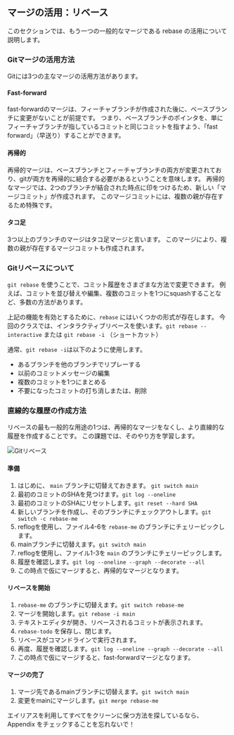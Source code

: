 ## マージの活用：リベース

このセクションでは、もう一つの一般的なマージである rebase の活用について説明します。

### Gitマージの活用方法

Gitには3つの主なマージの活用方法があります。

#### Fast-forward

fast-forwardのマージは、フィーチャブランチが作成された後に、ベースブランチに変更がないことが前提です。 つまり、ベースブランチのポインタを、単にフィーチャブランチが指しているコミットと同じコミットを指すよう、「fast forward」（早送り）することができます。

#### 再帰的

再帰的マージは、ベースブランチとフィーチャブランチの両方が変更されており、gitが両方を再帰的に結合する必要があるということを意味します。 再帰的なマージでは、2つのブランチが結合された時点に印をつけるため、新しい「マージコミット」が作成されます。 このマージコミットには、複数の親が存在するため特殊です。

#### タコ足

3つ以上のブランチのマージはタコ足マージと言います。 このマージにより、複数の親が存在するマージコミットも作成されます。

### Gitリベースについて

`git rebase` を使うことで、コミット履歴をさまざまな方法で変更できます。 例えば、コミットを並び替えや編集、複数のコミットを1つにsquashすることなど、多数の方法があります。

上記の機能を有効とするために、`rebase` にはいくつかの形式が存在します。 今回のクラスでは、インタラクティブリベースを使います。`git rebase --interactive` または `git rebase -i` （ショートカット）

通常、`git rebase -i`は以下のように使用します。

- あるブランチを他のブランチでリプレーする
- 以前のコミットメッセージの編集
- 複数のコミットを1つにまとめる
- 不要になったコミットの打ち消しまたは、削除

### 直線的な履歴の作成方法

リベースの最も一般的な用途の1つは、再帰的なマージをなくし、より直線的な履歴を作成することです。 この課題では、そのやり方を学習します。

![Gitリベース](../img/git-rebase.png)

#### 準備

1. はじめに、 `main` ブランチに切替えておきます。 `git switch main`
1. 最初のコミットのSHAを見つけます。`git log --oneline`
1. 最初のコミットのSHAにリセットします。`git reset --hard SHA`
1. 新しいブランチを作成し、そのブランチにチェックアウトします。`git switch -c rebase-me`
1. reflogを使用し、ファイル4-6を `rebase-me` のブランチにチェリーピックします。
1. mainブランチに切替えます。`git switch main`
1. reflogを使用し、ファイル1-3を `main` のブランチにチェリーピックします。
1. 履歴を確認します。`git log --oneline --graph --decorate --all`
1. この時点で仮にマージすると、再帰的なマージとなります。

#### リベースを開始

1. `rebase-me` のブランチに切替えます。`git switch rebase-me`
1. マージを開始します。`git rebase -i main`
1. テキストエディタが開き、リベースされるコミットが表示されます。
1. `rebase-todo` を保存し、閉じます。
1. リベースがコマンドラインで実行されます。
1. 再度、履歴を確認します。`git log --oneline --graph --decorate --all`
1. この時点で仮にマージすると、fast-forwardマージとなります。

#### マージの完了

1. マージ先であるmainブランチに切替えます。`git switch main`
1. 変更をmainにマージします。`git merge rebase-me`

エイリアスを利用してすべてをクリーンに保つ方法を探しているなら、 Appendix をチェックすることを忘れないで！
